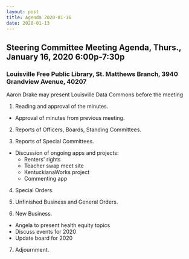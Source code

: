 ```yaml
---
layout: post
title: Agenda 2020-01-16
date: 2020-01-13
---
```


## Steering Committee Meeting Agenda, Thurs., January 16, 2020 6:00p-7:30p

### Louisville Free Public Library, St. Matthews Branch, 3940 Grandview Avenue, 40207

Aaron Drake may present Louisville Data Commons before the meeting

1. Reading and approval of the minutes.

  * Approval of minutes from previous meeting.

2. Reports of Officers, Boards, Standing Committees.

3. Reports of Special Committees.

  * Discussion of ongoing apps and projects:
    * Renters' rights
    * Teacher swap meet site
    * KentuckianaWorks project
    * Commenting app
  
4. Special Orders.

5. Unfinished Business and General Orders.

6. New Business.

  * Angela to present health equity topics
  * Discuss events for 2020
  * Update board for 2020
  
7. Adjournment.
